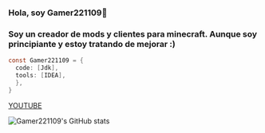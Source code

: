 ### Hola, soy Gamer221109👋
### Soy un creador de mods y clientes para minecraft. Aunque soy principiante y estoy tratando de mejorar :)

```java
const Gamer221109 = {
  code: [Jdk],
  tools: [IDEA],
  },
}
```

[YOUTUBE](https://www.youtube.com/channel/UCiJFttBZkG8nTPn80gvE1XA)

![Gamer221109's GitHub stats](https://github-readme-stats.vercel.app/api?username=gamer221100&show_icons=true&theme=radical)

<!--
**Gamer221100/Gamer221100** is a ✨ _special_ ✨ repository because its `README.md` (this file) appears on your GitHub profile.

Here are some ideas to get you started:

- 🔭 I’m currently working on ...
- 🌱 I’m currently learning ...
- 👯 I’m looking to collaborate on ...
- 🤔 I’m looking for help with ...
- 💬 Ask me about ...
- 📫 How to reach me: ...
- 😄 Pronouns: ...
- ⚡ Fun fact: ...
-->

